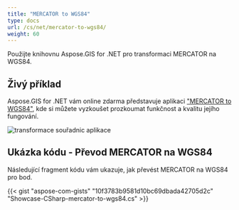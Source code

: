 ```yaml
---
title: "MERCATOR to WGS84"
type: docs
url: /cs/net/mercator-to-wgs84/
weight: 60
---
```


Použijte knihovnu Aspose.GIS for .NET pro transformaci MERCATOR na WGS84.

## **Živý příklad**

Aspose.GIS for .NET vám online zdarma představuje aplikaci ["MERCATOR to WGS84"](https://products.aspose.app/gis/transformation/mercator-to-wgs84), kde si můžete vyzkoušet prozkoumat funkčnost a kvalitu jejího fungování.

![transformace souřadnic aplikace](transform-coordinates.png)

## **Ukázka kódu - Převod MERCATOR na WGS84**

Následující fragment kódu vám ukazuje, jak převést MERCATOR na WGS84 pro bod.

{{< gist "aspose-com-gists" "10f3783b9581d10bc69dbada42705d2c" "Showcase-CSharp-mercator-to-wgs84.cs" >}}
